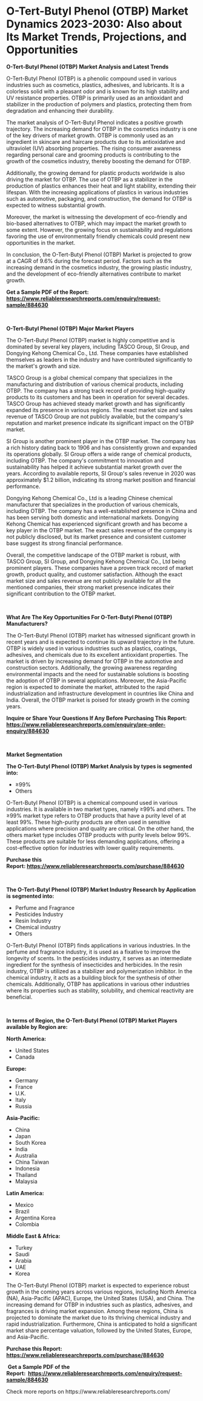 <p><h1>O-Tert-Butyl Phenol (OTBP) Market Dynamics 2023-2030: Also about Its Market Trends, Projections, and Opportunities</h1></p><p><strong>O-Tert-Butyl Phenol (OTBP) Market Analysis and Latest Trends</strong></p>
<p><p>O-Tert-Butyl Phenol (OTBP) is a phenolic compound used in various industries such as cosmetics, plastics, adhesives, and lubricants. It is a colorless solid with a pleasant odor and is known for its high stability and UV resistance properties. OTBP is primarily used as an antioxidant and stabilizer in the production of polymers and plastics, protecting them from degradation and enhancing their durability.</p><p>The market analysis of O-Tert-Butyl Phenol indicates a positive growth trajectory. The increasing demand for OTBP in the cosmetics industry is one of the key drivers of market growth. OTBP is commonly used as an ingredient in skincare and haircare products due to its antioxidative and ultraviolet (UV) absorbing properties. The rising consumer awareness regarding personal care and grooming products is contributing to the growth of the cosmetics industry, thereby boosting the demand for OTBP.</p><p>Additionally, the growing demand for plastic products worldwide is also driving the market for OTBP. The use of OTBP as a stabilizer in the production of plastics enhances their heat and light stability, extending their lifespan. With the increasing applications of plastics in various industries such as automotive, packaging, and construction, the demand for OTBP is expected to witness substantial growth.</p><p>Moreover, the market is witnessing the development of eco-friendly and bio-based alternatives to OTBP, which may impact the market growth to some extent. However, the growing focus on sustainability and regulations favoring the use of environmentally friendly chemicals could present new opportunities in the market.</p><p>In conclusion, the O-Tert-Butyl Phenol (OTBP) Market is projected to grow at a CAGR of 9.6% during the forecast period. Factors such as the increasing demand in the cosmetics industry, the growing plastic industry, and the development of eco-friendly alternatives contribute to market growth.</p></p>
<p><strong>Get a Sample PDF of the Report:&nbsp; <a href="https://www.reliableresearchreports.com/enquiry/request-sample/884630">https://www.reliableresearchreports.com/enquiry/request-sample/884630</a></strong></p>
<p>&nbsp;</p>
<p><strong>O-Tert-Butyl Phenol (OTBP) Major Market Players</strong></p>
<p><p>The O-Tert-Butyl Phenol (OTBP) market is highly competitive and is dominated by several key players, including TASCO Group, SI Group, and Dongying Kehong Chemical Co., Ltd. These companies have established themselves as leaders in the industry and have contributed significantly to the market's growth and size.</p><p>TASCO Group is a global chemical company that specializes in the manufacturing and distribution of various chemical products, including OTBP. The company has a strong track record of providing high-quality products to its customers and has been in operation for several decades. TASCO Group has achieved steady market growth and has significantly expanded its presence in various regions. The exact market size and sales revenue of TASCO Group are not publicly available, but the company's reputation and market presence indicate its significant impact on the OTBP market.</p><p>SI Group is another prominent player in the OTBP market. The company has a rich history dating back to 1906 and has consistently grown and expanded its operations globally. SI Group offers a wide range of chemical products, including OTBP. The company's commitment to innovation and sustainability has helped it achieve substantial market growth over the years. According to available reports, SI Group's sales revenue in 2020 was approximately $1.2 billion, indicating its strong market position and financial performance.</p><p>Dongying Kehong Chemical Co., Ltd is a leading Chinese chemical manufacturer that specializes in the production of various chemicals, including OTBP. The company has a well-established presence in China and has been serving both domestic and international markets. Dongying Kehong Chemical has experienced significant growth and has become a key player in the OTBP market. The exact sales revenue of the company is not publicly disclosed, but its market presence and consistent customer base suggest its strong financial performance.</p><p>Overall, the competitive landscape of the OTBP market is robust, with TASCO Group, SI Group, and Dongying Kehong Chemical Co., Ltd being prominent players. These companies have a proven track record of market growth, product quality, and customer satisfaction. Although the exact market size and sales revenue are not publicly available for all the mentioned companies, their strong market presence indicates their significant contribution to the OTBP market.</p></p>
<p>&nbsp;</p>
<p><strong>What Are The Key Opportunities For O-Tert-Butyl Phenol (OTBP) Manufacturers?</strong></p>
<p><p>The O-Tert-Butyl Phenol (OTBP) market has witnessed significant growth in recent years and is expected to continue its upward trajectory in the future. OTBP is widely used in various industries such as plastics, coatings, adhesives, and chemicals due to its excellent antioxidant properties. The market is driven by increasing demand for OTBP in the automotive and construction sectors. Additionally, the growing awareness regarding environmental impacts and the need for sustainable solutions is boosting the adoption of OTBP in several applications. Moreover, the Asia-Pacific region is expected to dominate the market, attributed to the rapid industrialization and infrastructure development in countries like China and India. Overall, the OTBP market is poised for steady growth in the coming years.</p></p>
<p><strong>Inquire or Share Your Questions If Any Before Purchasing This Report: <a href="https://www.reliableresearchreports.com/enquiry/pre-order-enquiry/884630">https://www.reliableresearchreports.com/enquiry/pre-order-enquiry/884630</a></strong></p>
<p>&nbsp;</p>
<p><strong>Market Segmentation</strong></p>
<p><strong>The O-Tert-Butyl Phenol (OTBP) Market Analysis by types is segmented into:</strong></p>
<p><ul><li>≥99%</li><li>Others</li></ul></p>
<p><p>O-Tert-Butyl Phenol (OTBP) is a chemical compound used in various industries. It is available in two market types, namely ≥99% and others. The ≥99% market type refers to OTBP products that have a purity level of at least 99%. These high-purity products are often used in sensitive applications where precision and quality are critical. On the other hand, the others market type includes OTBP products with purity levels below 99%. These products are suitable for less demanding applications, offering a cost-effective option for industries with lower quality requirements.</p></p>
<p><strong>Purchase this Report:&nbsp;<a href="https://www.reliableresearchreports.com/purchase/884630">https://www.reliableresearchreports.com/purchase/884630</a></strong></p>
<p>&nbsp;</p>
<p><strong>The O-Tert-Butyl Phenol (OTBP) Market Industry Research by Application is segmented into:</strong></p>
<p><ul><li>Perfume and Fragrance</li><li>Pesticides Industry</li><li>Resin Industry</li><li>Chemical industry</li><li>Others</li></ul></p>
<p><p>O-Tert-Butyl Phenol (OTBP) finds applications in various industries. In the perfume and fragrance industry, it is used as a fixative to improve the longevity of scents. In the pesticides industry, it serves as an intermediate ingredient for the synthesis of insecticides and herbicides. In the resin industry, OTBP is utilized as a stabilizer and polymerization inhibitor. In the chemical industry, it acts as a building block for the synthesis of other chemicals. Additionally, OTBP has applications in various other industries where its properties such as stability, solubility, and chemical reactivity are beneficial.</p></p>
<p>&nbsp;</p>
<p><strong>In terms of Region, the O-Tert-Butyl Phenol (OTBP) Market Players available by Region are:</strong></p>
<p>
    <p> <strong> North America: </strong>
        <ul>
            <li>United States</li>
            <li>Canada</li>
        </ul>
        </p> 
    <p> <strong> Europe: </strong>
        <ul>
            <li>Germany</li>
            <li>France</li>
            <li>U.K.</li>
            <li>Italy</li>
            <li>Russia</li>
        </ul>
        </p> 
    <p> <strong> Asia-Pacific: </strong>
        <ul>
            <li>China</li>
            <li>Japan</li>
            <li>South Korea</li>
            <li>India</li>
            <li>Australia</li>
            <li>China Taiwan</li>
            <li>Indonesia</li>
            <li>Thailand</li>
            <li>Malaysia</li>
        </ul>
        </p> 
    <p> <strong> Latin America: </strong>
        <ul>
            <li>Mexico</li>
            <li>Brazil</li>
            <li>Argentina Korea</li>
            <li>Colombia</li>
        </ul>
        </p> 
    <p> <strong> Middle East & Africa: </strong>
        <ul>
            <li>Turkey</li>
            <li>Saudi</li>
            <li>Arabia</li>
            <li>UAE</li>
            <li>Korea</li>
        </ul>
    </p>
    </p>
<p><p>The O-Tert-Butyl Phenol (OTBP) market is expected to experience robust growth in the coming years across various regions, including North America (NA), Asia-Pacific (APAC), Europe, the United States (USA), and China. The increasing demand for OTBP in industries such as plastics, adhesives, and fragrances is driving market expansion. Among these regions, China is projected to dominate the market due to its thriving chemical industry and rapid industrialization. Furthermore, China is anticipated to hold a significant market share percentage valuation, followed by the United States, Europe, and Asia-Pacific.</p></p>
<p><strong>Purchase this Report: <a href="https://www.reliableresearchreports.com/purchase/884630">https://www.reliableresearchreports.com/purchase/884630</a></strong></p>
<p>&nbsp;<strong>Get a Sample PDF of the Report:&nbsp;&nbsp;<a href="https://www.reliableresearchreports.com/enquiry/request-sample/884630">https://www.reliableresearchreports.com/enquiry/request-sample/884630</a></strong></p>
<p><strong></strong></p>
<p>Check more reports on https://www.reliableresearchreports.com/</p>